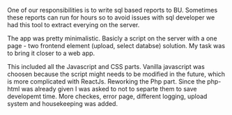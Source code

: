 One of our responsibilities is to write sql based reports to BU. 
Sometimes these reports can run for hours so to avoid issues with sql developer we had this tool to extract everying on the server.

The app was pretty minimalistic. Basicly a script on the server with a one page - two frontend element (upload, select databse) solution.
My task was to bring it closer to a web app.

This included all the Javascript and CSS parts. Vanilla javascript was choosen because the script might needs to be modified in the future, which is more complicated with ReactJs.
Reworking the Php part. Since the php-html was already given I was asked to not to separte them to save developemt time.
More checkes, error page, different logging, upload system and housekeeping was added. 